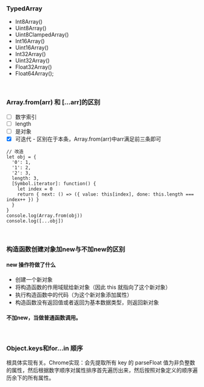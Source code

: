 ### TypedArray
* Int8Array()
* Uint8Array()
* Uint8ClampedArray()
* Int16Array()
* Uint16Array()
* Int32Array()
* Uint32Array()
* Float32Array()
* Float64Array();

&nbsp;
### Array.from(arr) 和 [...arr]的区别
- [ ] 数字索引
- [ ] length
- [ ] 是对象
- [x] 可迭代  -  区别在于本条，Array.from(arr)中arr满足前三条即可
```
// 改造
let obj = {
  '0': 1,
  '1': 2,
  '2': 3,
  length: 3,
  [Symbol.iterator]: function() {
    let index = 0
    return { next: () => ({ value: this[index], done: this.length === index++ }) }
  }
}
console.log(Array.from(obj))
console.log([...obj])
```

&nbsp;
### 构造函数创建对象加new与不加new的区别
#### new 操作符做了什么
* 创建一个新对象
* 将构造函数的作用域赋给新对象（因此 this 就指向了这个新对象）
* 执行构造函数中的代码（为这个新对象添加属性）
* 构造函数没有返回值或者返回为基本数据类型，则返回新对象
#### 不加new，当做普通函数调用。

&nbsp;
### Object.keys和for...in 顺序
根具体实现有关。Chrome实现：会先提取所有 key 的 parseFloat 值为非负整数的属性，然后根据数字顺序对属性排序首先遍历出来，然后按照对象定义的顺序遍历余下的所有属性。
